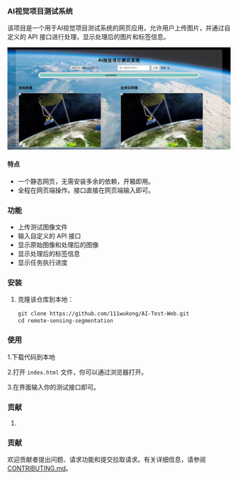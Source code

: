 ### AI视觉项目测试系统

该项目是一个用于AI视觉项目测试系统的网页应用，允许用户上传图片，并通过自定义的 API 接口进行处理，显示处理后的图片和标签信息。

![image-20240707201910670](/assests/md.png)

#### 特点

- 一个静态网页，无需安装多余的依赖，开箱即用。
- 全程在网页端操作。接口直接在网页端输入即可。

### 功能

- 上传测试图像文件
- 输入自定义的 API 接口
- 显示原始图像和处理后的图像
- 显示处理后的标签信息
- 显示任务执行进度

### 安装

1. 克隆该仓库到本地：

   ```
   git clone https://github.com/111wukong/AI-Test-Web.git
   cd remote-sensing-segmentation
   ```

   

### 使用

   1.下载代码到本地

   2.打开 `index.html` 文件，你可以通过浏览器打开。

   3.在界面输入你的测试接口即可。

### 贡献

1. 

### 贡献

欢迎贡献者提出问题、请求功能和提交拉取请求。有关详细信息，请参阅 [CONTRIBUTING.md](CONTRIBUTING.md)。